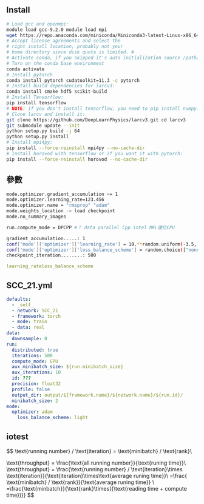 ## Install

```Bash
# Load gcc and openmpi:
module load gcc-9.2.0 module load mpi
wget https://repo.anaconda.com/miniconda/Miniconda3-latest-Linux-x86_64.sh bash Miniconda3-latest-Linux-x86_64.sh
# Accept license agreements and select the
# right install location, probably not your
# home directory since disk quota is limited. #
# Activate conda, if you skipped it's auto initialization source /path/to/your/conda/install/bin/activate
# Turn on the conda base environment
conda activate
# Install pytorch
conda install pytorch cudatoolkit=11.3 -c pytorch
# Install build dependencies for larcv3:
conda install cmake hdf5 scikit-build
# Install Tensorflow:
pip install tensorflow
# NOTE: if you don't install tensorflow, you need to pip install numpy!
# Clone larcv and install it:
git clone https://github.com/DeepLearnPhysics/larcv3.git cd larcv3
git submodule update --init
python setup.py build -j 64
python setup.py install
# Install mpi4py:
pip install --force-reinstall mpi4py --no-cache-dir
# Install horovod with tensorflow or if you want it with pytorch:
pip install --force-reinstall horovod --no-cache-dir
```

## 參數

```Bash
mode.optimizer.gradient_accumulation <= 1
mode.optimizer.learning_rate=123.456
mode.optimizer.name = "rmsprop" "adam"
mode.weights_location -> load checkpoint
mode.no_summary_images

run.compute_mode = DPCPP #？ data parallel Cpp intel MKL優化CPU

gradient_accumulation.....: 1
conf['mode']['optimizer']['learning_rate'] = 10.**random.uniform(-3.5, -2.5)
conf['mode']['optimizer']['loss_balance_scheme'] = random.choice(["none", "light", "focal"])
checkpoint_iteration........: 500

```

```YAML
learning_rateloss_balance_scheme
```

## SCC_21.yml

```YAML
defaults:
  - _self_
  - network: SCC_21
  - framework: torch
  - mode: train
  - data: real
data:
  downsample: 0
run:
  distributed: true
  iterations: 500
  compute_mode: GPU
  aux_minibatch_size: ${run.minibatch_size}
  aux_iterations: 10
  id: ???
  precision: float32
  profile: false
  output_dir: output/${framework.name}/${network.name}/${run.id}/
  minibatch_size: 2
mode:
  optimizer: adam
    loss_balance_scheme: light

```

## iotest

$$
\text{running number} / \text{iteration} = \text{minibatch} / \text{rank}\\


\text{throughput} = \frac{\text{all running number}}{\text{runing time}}\\
\text{throughput} = \frac{\text{running number} / \text{iteration}\times \text{iteration}}{\text{iteration}\times\text{average runing time}}\\
=\frac{ \text{minibatch} / \text{rank}}{\text{average runing time}} \\
=\frac{\text{minbatch}}{\text{rank}\times({\text{reading time + compute time})}} 
$$

